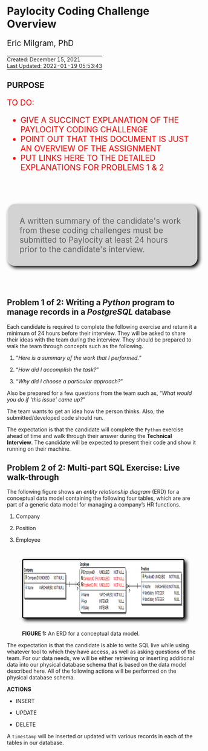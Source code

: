 # Paylocity Coding Challenge Overview

<div style="font-size: 1.5em; padding-bottom: 0;">

Eric Milgram, PhD

</div>

<table>
<tbody>
<tr>
<td style="padding: 0; display: none;">
<a href="https://github.com/ScientificProgrammer/PaylocityCodingChallenge">ScientificProgrammer/PaylocityCodingChallenge</a>
</td>
</tr>
<tr>
<td style="padding: 0;">
Created: December 15, 2021
</td>
</tr>
<tr>
<td style="padding: 0;">
Last Updated: 2022-01-19 05:53:43</span>
</td>
</tr>
</tbody>
</table>

## PURPOSE

<div style="font-size: 1.5em; color: red;">

<div>

TO DO:

</div>

<ul>
<li>
GIVE A SUCCINCT EXPLANATION OF THE PAYLOCITY CODING CHALLENGE
</li>
<li>
POINT OUT THAT THIS DOCUMENT IS JUST AN OVERVIEW OF THE ASSIGNMENT
</li>
<li>
PUT LINKS HERE TO THE DETAILED EXPLANATIONS FOR PROBLEMS 1 & 2
</li>
</ul>

</div>

<blockquote style="background-color: lightgray; border-radius: 1em; box-shadow: 5px 5px 10px black; font-size: 1.5em; margin: 4em auto 4em auto; max-width: 600px; padding: 1.5em; text-align: left;">
A written summary of the candidate's work from these coding challenges
must be submitted to Paylocity at least 24 hours prior to the
candidate's interview.
</blockquote>

## Problem 1 of 2: Writing a *Python* program to manage records in a *PostgreSQL* database

Each candidate is required to complete the following exercise and return
it a minimum of 24 hours before their interview. They will be asked to
share their ideas with the team during the interview. They should be
prepared to walk the team through concepts such as the following.

1.  “*Here is a summary of the work that I performed.*”

2.  “*How did I accomplish the task?*”

3.  “*Why did I choose a particular approach?*”

Also be prepared for a few questions from the team such as, “*What would
you do if ‘this issue’ came up?*”

The team wants to get an idea how the person thinks. Also, the
submitted/developed code should run.

The expectation is that the candidate will complete the `Python`
exercise ahead of time and walk through their answer during the
**Technical Interview**. The candidate will be expected to present their
code and show it running on their machine.

## Problem 2 of 2: Multi-part SQL Exercise: Live walk-through

The following figure shows an *entity relationship diagram* (ERD) for a
conceptual data model containing the following four tables, which are
are part of a generic data model for managing a company’s HR functions.

1.  Company

2.  Position

3.  Employee

<figure>
<img src="./../../img/fig_company_db_schema_939x151.png" style="box-shadow: 5px 5px 10px black; border: solid medium black; border-radius: 5px; margin: 2em auto 2em auto; width: 959px; height: 151px;" alt="FIGURE 1: An ERD for a conceptual data model." /><figcaption aria-hidden="true"><strong>FIGURE 1:</strong> An ERD for a conceptual data model.</figcaption>
</figure>

<div style="clear: both;">

The expectation is that the candidate is able to write SQL live while
using whatever tool to which they have access, as well as asking
questions of the team. For our data needs, we will be either retrieving
or inserting additional data into our physical database schema that is
based on the data model described here. All of the following actions
will be performed on the physical database schema.

</div>

**ACTIONS**

-   INSERT

-   UPDATE

-   DELETE

A `timestamp` will be inserted or updated with various records in each
of the tables in our database.

<div style="height: 5em;">

</div>
